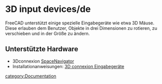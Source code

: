 # 3D input devices/de

 FreeCAD unterstützt einige spezielle Eingabegeräte wie etwa 3D Mäuse. Diese erlauben dem Benutzer, Objekte in drei Dimensionen zu rotieren, zu verschieben und in der Größe zu ändern.

## Unterstützte Hardware 

-   3Dconnexion [SpaceNavigator](http://www.3dconnexion.com/products/spacenavigator.html)
-   Installationanweisungen: [3D connexion Eingabegeräte](3Dconnexion_input_devices/de.md)

[category:Documentation](category:Documentation.md)

